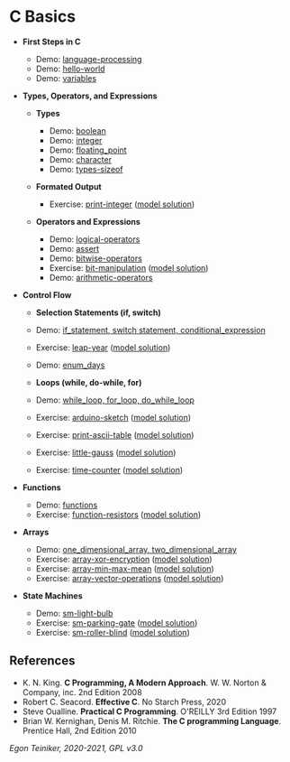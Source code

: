 # C Basics

* **First Steps in C**    
    * Demo: [language-processing](https://github.com/teiniker/teiniker-lectures-computerscience/tree/master/c-basics/introduction/language_processing)
    * Demo: [hello-world](https://github.com/teiniker/teiniker-lectures-computerscience/tree/master/c-basics/introduction/hello-world)   
    * Demo: [variables](https://github.com/teiniker/teiniker-lectures-computerscience/tree/master/c-basics/introduction/variables)
        
* **Types, Operators, and Expressions**
    * **Types**
        * Demo: [boolean](https://github.com/teiniker/teiniker-lectures-computerscience/tree/master/c-basics/types-operators-expressions/types/boolean)
        * Demo: [integer](https://github.com/teiniker/teiniker-lectures-computerscience/tree/master/c-basics/types-operators-expressions/types/integer)
        * Demo: [floating_point](https://github.com/teiniker/teiniker-lectures-computerscience/tree/master/c-basics/types-operators-expressions/types/floating-point)
        * Demo: [character](https://github.com/teiniker/teiniker-lectures-computerscience/tree/master/c-basics/types-operators-expressions/types/character)
        * Demo: [types-sizeof](https://github.com/teiniker/teiniker-lectures-computerscience/tree/master/c-basics/types-operators-expressions/types/types-sizeof)
        
    * **Formated Output**    
        * Exercise: [print-integer](https://github.com/teiniker/teiniker-lectures-computerscience/tree/master/c-basics/types-operators-expressions/formated-output/print-integer-exercise)
        ([model solution](https://github.com/teiniker/teiniker-lectures-computerscience/tree/master/c-basics/types-operators-expressions/formated-output/print-integer))  

    * **Operators and Expressions**
        * Demo: [logical-operators](https://github.com/teiniker/teiniker-lectures-computerscience/tree/master/c-basics/types-operators-expressions/operators/logical-operators)  
        * Demo: [assert](https://github.com/teiniker/teiniker-lectures-computerscience/tree/master/c-basics/types-operators-expressions/operators/assert)
        * Demo: [bitwise-operators](https://github.com/teiniker/teiniker-lectures-computerscience/tree/master/c-basics/types-operators-expressions/operators/bitwise-operators)
        * Exercise: [bit-manipulation](https://github.com/teiniker/teiniker-lectures-computerscience/tree/master/c-basics/types-operators-expressions/operators/bit-manipulation-exercise)
        ([model solution](https://github.com/teiniker/teiniker-lectures-computerscience/tree/master/c-basics/types-operators-expressions/operators/bit-manipulation))
        * Demo: [arithmetic-operators](https://github.com/teiniker/teiniker-lectures-computerscience/tree/master/c-basics/types-operators-expressions/operators/arithmetic-operators)
         

* **Control Flow**
    * **Selection Statements (if, switch)**
    * Demo: [if_statement, switch statement, conditional_expression](https://github.com/teiniker/teiniker-lectures-computerscience/tree/master/c-basics/control-flow/selection)
    * Exercise: [leap-year](https://github.com/teiniker/teiniker-lectures-computerscience/tree/master/c-basics/control-flow/selection/leap-year-exercise)
        ([model solution](https://github.com/teiniker/teiniker-lectures-computerscience/tree/master/c-basics/control-flow/selection/leap-year))
     * Demo: [enum_days](https://github.com/teiniker/teiniker-lectures-computerscience/tree/master/c-basics/control-flow/selection/enumerations)

    * **Loops (while, do-while, for)**   
    * Demo: [while_loop, for_loop, do_while_loop](https://github.com/teiniker/teiniker-lectures-computerscience/tree/master/c-basics/control-flow/loops)
    * Exercise: [arduino-sketch](https://github.com/teiniker/teiniker-lectures-computerscience/tree/master/c-basics/control-flow/loops/arduino-sketch-exercise)
        ([model solution](https://github.com/teiniker/teiniker-lectures-computerscience/tree/master/c-basics/control-flow/loops/arduino-sketch))    
    * Exercise: [print-ascii-table](https://github.com/teiniker/teiniker-lectures-computerscience/tree/master/c-basics/control-flow/loops/print-ascii-table-exercise)
        ([model solution](https://github.com/teiniker/teiniker-lectures-computerscience/tree/master/c-basics/control-flow/loops/print-ascii-table))    
    * Exercise: [little-gauss](https://github.com/teiniker/teiniker-lectures-computerscience/tree/master/c-basics/control-flow/loops/little-gauss-exercise)
        ([model solution](https://github.com/teiniker/teiniker-lectures-computerscience/tree/master/c-basics/control-flow/loops/little-gauss))
    * Exercise: [time-counter](https://github.com/teiniker/teiniker-lectures-computerscience/tree/master/c-basics/exercises/time-counter-exercise)
        ([model solution](https://github.com/teiniker/teiniker-lectures-computerscience/tree/master/c-basics/exercises/time-counter))        
            
* **Functions**
    * Demo: [functions](https://github.com/teiniker/teiniker-lectures-computerscience/tree/master/c-basics/functions)
    * Exercise: [function-resistors](https://github.com/teiniker/teiniker-lectures-computerscience/tree/master/c-basics/functions/function-resistors-exercise)
        ([model solution](https://github.com/teiniker/teiniker-lectures-computerscience/tree/master/c-basics/functions/function-resistors))
      
* **Arrays**
    * Demo: [one_dimensional_array, two_dimensional_array](https://github.com/teiniker/teiniker-lectures-computerscience/tree/master/c-basics/arrays)
    * Exercise: [array-xor-encryption](https://github.com/teiniker/teiniker-lectures-computerscience/tree/master/c-basics/arrays/array-xor-encryption-exercise)
        ([model solution](https://github.com/teiniker/teiniker-lectures-computerscience/tree/master/c-basics/arrays/array-xor-encryption))
    * Exercise: [array-min-max-mean](https://github.com/teiniker/teiniker-lectures-computerscience/tree/master/c-basics/arrays/array-min-max-mean-exercise)
        ([model solution](https://github.com/teiniker/teiniker-lectures-computerscience/tree/master/c-basics/arrays/array-min-max-mean))
    * Exercise: [array-vector-operations](https://github.com/teiniker/teiniker-lectures-computerscience/tree/master/c-basics/arrays/array-vector-operations-exercise)
         ([model solution](https://github.com/teiniker/teiniker-lectures-computerscience/tree/master/c-basics/arrays/array-vector-operations))


* **State Machines**
   * Demo: [sm-light-bulb](https://github.com/teiniker/teiniker-lectures-computerscience/tree/master/c-basics/statemachine)
   * Exercise: [sm-parking-gate](https://github.com/teiniker/teiniker-lectures-computerscience/tree/master/c-basics/statemachine/sm-parking-gate-exercise)
      ([model solution](https://github.com/teiniker/teiniker-lectures-computerscience/tree/master/c-basics/statemachine/sm-parking-gate))
   * Exercise: [sm-roller-blind](https://github.com/teiniker/teiniker-lectures-computerscience/tree/master/c-basics/statemachine/sm-roller-blind-exercise)
      ([model solution](https://github.com/teiniker/teiniker-lectures-computerscience/tree/master/c-basics/statemachine/sm-roller-blind))
      

## References
* K. N. King. **C Programming, A Modern Approach**. W. W. Norton & Company, inc. 2nd Edition 2008
* Robert C. Seacord. **Effective C**. No Starch Press, 2020
* Steve Oualline. **Practical C Programming**. O'REILLY 3rd Edition 1997
* Brian W. Kernighan, Denis M. Ritchie. **The C programming Language**. Prentice Hall, 2nd Edition 2010

*Egon Teiniker, 2020-2021, GPL v3.0* 
